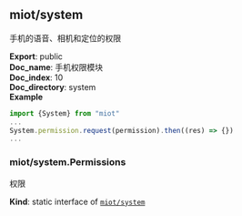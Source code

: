 <a name="module_miot/system"></a>

## miot/system
手机的语音、相机和定位的权限

**Export**: public  
**Doc_name**: 手机权限模块  
**Doc_index**: 10  
**Doc_directory**: system  
**Example**  
```js
import {System} from "miot"
...
System.permission.request(permission).then((res) => {})
...
```
<a name="module_miot/system.Permissions"></a>

### miot/system.Permissions
权限

**Kind**: static interface of [<code>miot/system</code>](#module_miot/system)  
